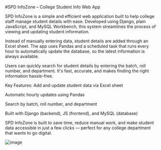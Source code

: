 #SPD InfoZone – College Student Info Web App

SPD InfoZone is a simple and efficient web application built to help college staff manage student details with ease. Developed using Django, plain JavaScript, and MySQL Workbench, this system streamlines the process of viewing and updating student information.

Instead of manually entering data, student details are added through an Excel sheet. The app uses Pandas and a scheduled task that runs every hour to automatically update the database, so the latest information is always available.

Users can quickly search for student details by entering the batch, roll number, and department. It's fast, accurate, and makes finding the right information hassle-free.

Key Features:
Add and update student data via Excel sheet

Automatic hourly updates using Pandas

Search by batch, roll number, and department

Built with Django (backend), JS (frontend), and MySQL (database)

SPD InfoZone is built to save time, reduce manual work, and make student data accessible in just a few clicks — perfect for any college department that wants to go digital.


![image](https://github.com/user-attachments/assets/99cf7899-c63c-4395-9f25-5aba3d356f55)
